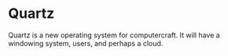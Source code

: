 Quartz
======
Quartz is a new operating system for computercraft. It will have a windowing system, users, and perhaps a cloud.
